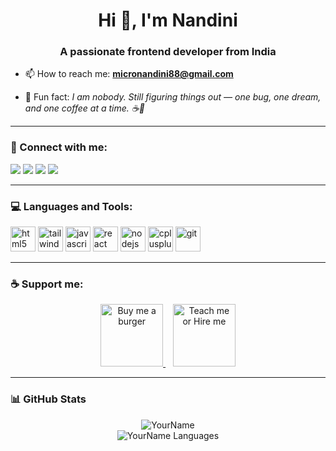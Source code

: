 <h1 align="center">Hi 👋, I'm Nandini</h1>
<h3 align="center">A passionate frontend developer from India</h3>

- 📫 How to reach me: **micronandini88@gmail.com**

- 🚀 Fun fact: *I am nobody. Still figuring things out — one bug, one dream, and one coffee at a time. ☕🌌*

---

### 🔗 Connect with me:

<p align="left">
  <a href="https://twitter.com/yourhandle"><img src="https://img.shields.io/badge/Twitter-1DA1F2?style=for-the-badge&logo=twitter&logoColor=white"/></a>
  <a href="https://linkedin.com/in/yourhandle"><img src="https://img.shields.io/badge/LinkedIn-0077B5?style=for-the-badge&logo=linkedin&logoColor=white"/></a>
  <a href="https://instagram.com/https://www.instagram.com/imnandinisoni?igsh=MWN4cHJnMngzNGl0dw=="><img src="https://img.shields.io/badge/Instagram-E4405F?style=for-the-badge&logo=instagram&logoColor=white"/></a>
  <a href="https://dev.to/yourhandle"><img src="https://img.shields.io/badge/Dev.to-0A0A0A?style=for-the-badge&logo=devdotto&logoColor=white"/></a>
</p>

---

### 💻 Languages and Tools:

<p align="left">
  <img src="https://cdn.jsdelivr.net/gh/devicons/devicon/icons/html5/html5-original.svg" alt="html5" width="40" height="40"/>
  <img src="https://www.vectorlogo.zone/logos/tailwindcss/tailwindcss-icon.svg" alt="tailwindcss" width="40" height="40"/>
  <img src="https://cdn.jsdelivr.net/gh/devicons/devicon/icons/javascript/javascript-original.svg" alt="javascript" width="40" height="40"/>
  <img src="https://cdn.jsdelivr.net/gh/devicons/devicon/icons/react/react-original.svg" alt="react" width="40" height="40"/>
  <img src="https://cdn.jsdelivr.net/gh/devicons/devicon/icons/nodejs/nodejs-original.svg" alt="nodejs" width="40" height="40"/>
  <img src="https://cdn.jsdelivr.net/gh/devicons/devicon/icons/cplusplus/cplusplus-original.svg" alt="cplusplus" width="40" height="40"/>
  <img src="https://cdn.jsdelivr.net/gh/devicons/devicon/icons/git/git-original.svg" alt="git" width="40" height="40"/>
 
</p>

---

### ☕ Support me:

<p align="center">
  <a href="https://www.buymeacoffee.com/https://www.instagram.com/imnandinisoni?igsh=MWN4cHJnMngzNGl0dw==" target="_blank">
    <img src="https://cdn-icons-png.flaticon.com/512/3075/3075977.png" alt="Buy me a burger" width="100" />
  </a>
  &nbsp;&nbsp;
  <a href="mailto: micronandini88@gmail.com" target="_blank">
    <img src="https://cdn-icons-png.flaticon.com/512/561/561127.png" alt="Teach me or Hire me" width="100" />
  </a>
</p>

---

### 📊 GitHub Stats

<p align="center">
  <img src="https://github-readme-stats.vercel.app/api?username=yourusername&show_icons=true&theme=radical" alt="YourName" />
  <br>
  <img src="https://github-readme-stats.vercel.app/api/top-langs/?username=yourusername&layout=compact&theme=radical" alt="YourName Languages" />
</p>
